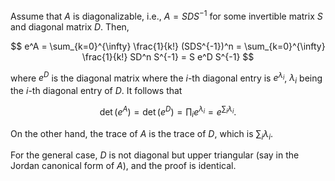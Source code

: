 Assume that $A$ is diagonalizable, i.e., $A = SDS^{-1}$ for some invertible matrix $S$ and diagonal matrix $D$. Then,

$$
e^A = \sum_{k=0}^{\infty} \frac{1}{k!} (SDS^{-1})^n = \sum_{k=0}^{\infty} \frac{1}{k!} SD^n S^{-1} = S e^D S^{-1}
$$

where $e^D$ is the diagonal matrix where the $i$-th diagonal entry is $e^{\lambda_i}$, $\lambda_i$ being the $i$-th diagonal entry of $D$. It follows that 

$$
\det (e^A) = \det (e^D) = \prod_i e^{\lambda_i} = e^{\sum_i \lambda_i}.
$$

On the other hand, the trace of $A$ is the trace of $D$, which is $\sum_i \lambda_i$.

For the general case, $D$ is not diagonal but upper triangular (say in the Jordan canonical form of $A$), and the proof is identical.

